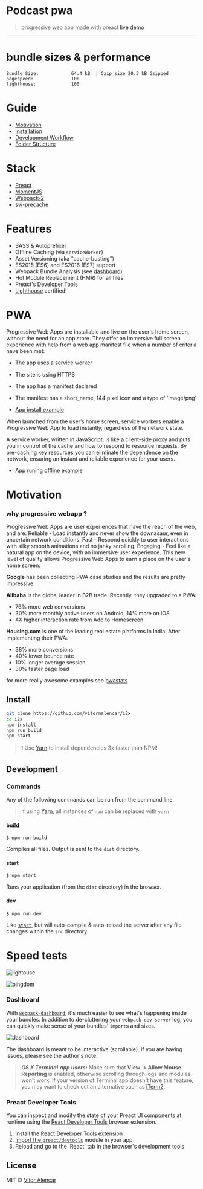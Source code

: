 # Podcast pwa
> progressive web app made with preact  [live demo](https://i2x-app.herokuapp.com/)

---

# bundle sizes & performance
```
Bundle Size:            64.4 kB  | Gzip size 20.3 kB Gzipped
pagespeed:              100
lighthouse:             100
```

# Guide
- [Motivation](#motivation)
- [Installation](#install)
- [Development Workflow](#Development)
- [Folder Structure](#structure)

# Stack
- [Preact](https://preactjs.com/)
- [MomentJS](https://momentjs.com/)
- [Webpack-2](https://webpack.js.org/)
- [sw-precache](https://github.com/GoogleChrome/sw-precache)

# Features
* SASS & Autoprefixer
* Offline Caching (via `serviceWorker`)
* Asset Versioning (aka "cache-busting")
* ES2015 (ES6) and ES2016 (ES7) support
* Webpack Bundle Analysis (see [dashboard](#dashboard))
* Hot Module Replacement (HMR) for all files
* Preact's [Developer Tools](#preact-developer-tools)
* [Lighthouse](https://github.com/GoogleChrome/lighthouse) certified!

# PWA
Progressive Web Apps are installable and live on the user's home screen, without the need for an app store. They offer an immersive full screen experience with help from a web app manifest file when a number of criteria have been met:

- The app uses a service worker
- The site is using HTTPS
- The app has a manifest declared
- The manifest has a short_name, 144 pixel icon and a type of 'image/png'

- [App install example](https://vimeo.com/215742817)


When launched from the user’s home screen, service workers enable a Progressive Web App to load instantly, regardless of the network state.

A service worker, written in JavaScript, is like a client-side proxy and puts you in control of the cache and how to respond to resource requests. By pre-caching key resources you can eliminate the dependence on the network, ensuring an instant and reliable experience for your users.

- [App runing offline example](https://vimeo.com/215742765)


# Motivation

### why progressive webapp ?

Progressive Web Apps are user experiences that have the reach of the web, and are:
Reliable - Load instantly and never show the downasaur, even in uncertain network conditions.
Fast - Respond quickly to user interactions with silky smooth animations and no janky scrolling.
Engaging - Feel like a natural app on the device, with an immersive user experience.
This new level of quality allows Progressive Web Apps to earn a place on the user's home screen.

**Google** has been collecting PWA case studies and the results are pretty impressive.

**Alibaba** is the global leader in B2B trade. Recently, they upgraded to a PWA:
  - 76% more web conversions
  - 30% more monthly active users on Android, 14% more on iOS
  - 4X higher interaction rate from Add to Homescreen

**Housing.com** is one of the leading real estate platforms in India. After implementing their PWA:
- 38% more conversions
- 40% lower bounce rate
- 10% longer average session
- 30% faster page load

for more really awesome examples see [pwastats](https://www.pwastats.com/)


## Install

```sh
git clone https://github.com/vitormalencar/i2x
cd i2x
npm install
npm run build
npm start
```

> :exclamation: Use [Yarn](https://yarnpkg.com/) to install dependencies 3x faster than NPM!


## Development

### Commands

Any of the following commands can be run from the command line.

> If using [Yarn](https://yarnpkg.com/), all instances of `npm` can be replaced with `yarn`

#### build

```
$ npm run build
```

Compiles all files. Output is sent to the `dist` directory.

#### start

```
$ npm start
```

Runs your application (from the `dist` directory) in the browser.

#### dev

```
$ npm run dev
```

Like [`start`](#start), but will auto-compile & auto-reload the server after any file changes within the `src` directory.

# Speed tests
 ![lightouse](docs/lg_score.png)

 ![pingdom](docs/pingdom_score.png)

### Dashboard

With [`webpack-dashboard`](https://github.com/FormidableLabs/webpack-dashboard), it's much easier to see what's happening inside your bundles. In addition to de-cluttering your `webpack-dev-server` log, you can quickly make sense of your bundles' `import`s and sizes.

![dashboard](docs/dev-dash.jpg)

The dashboard is meant to be interactive (scrollable). If you are having issues, please see the author's note:

> ***OS X Terminal.app users:*** Make sure that **View → Allow Mouse Reporting** is enabled, otherwise scrolling through logs and modules won't work. If your version of Terminal.app doesn't have this feature, you may want to check out an alternative such as [iTerm2](https://www.iterm2.com/index.html).

### Preact Developer Tools

You can inspect and modify the state of your Preact UI components at runtime using the [React Developer Tools](https://github.com/facebook/react-devtools) browser extension.

1. Install the [React Developer Tools](https://github.com/facebook/react-devtools) extension
2. [Import the `preact/devtools`](src/index.js#L21) module in your app
3. Reload and go to the 'React' tab in the browser's development tools

## License

MIT © [Vitor Alencar](https://vitormalencar.com)
